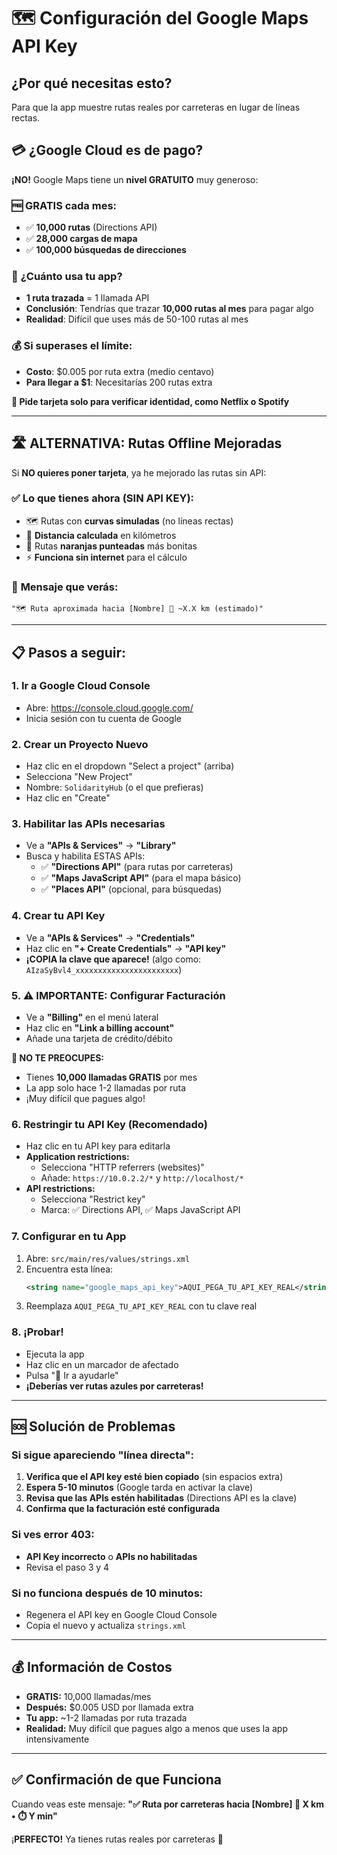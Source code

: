 # 🗺️ Configuración del Google Maps API Key

## ¿Por qué necesitas esto?
Para que la app muestre rutas reales por carreteras en lugar de líneas rectas.

## 💳 **¿Google Cloud es de pago?**

**¡NO!** Google Maps tiene un **nivel GRATUITO** muy generoso:

### 🆓 **GRATIS cada mes:**
- ✅ **10,000 rutas** (Directions API)
- ✅ **28,000 cargas de mapa**
- ✅ **100,000 búsquedas de direcciones**

### 📱 **¿Cuánto usa tu app?**
- **1 ruta trazada** = 1 llamada API
- **Conclusión**: Tendrías que trazar **10,000 rutas al mes** para pagar algo
- **Realidad**: Difícil que uses más de 50-100 rutas al mes

### 💰 **Si superases el límite:**
- **Costo**: $0.005 por ruta extra (medio centavo)
- **Para llegar a $1**: Necesitarías 200 rutas extra

**🎯 Pide tarjeta solo para verificar identidad, como Netflix o Spotify**

---

## 🛣️ **ALTERNATIVA: Rutas Offline Mejoradas**

Si **NO quieres poner tarjeta**, ya he mejorado las rutas sin API:

### ✅ **Lo que tienes ahora (SIN API KEY):**
- 🗺️ Rutas con **curvas simuladas** (no líneas rectas)
- 📏 **Distancia calculada** en kilómetros
- 🎨 Rutas **naranjas punteadas** más bonitas
- ⚡ **Funciona sin internet** para el cálculo

### 📱 **Mensaje que verás:**
`"🗺️ Ruta aproximada hacia [Nombre] 📏 ~X.X km (estimado)"`

---

## 📋 Pasos a seguir:

### 1. **Ir a Google Cloud Console**
- Abre: https://console.cloud.google.com/
- Inicia sesión con tu cuenta de Google

### 2. **Crear un Proyecto Nuevo**
- Haz clic en el dropdown "Select a project" (arriba)
- Selecciona "New Project" 
- Nombre: `SolidarityHub` (o el que prefieras)
- Haz clic en "Create"

### 3. **Habilitar las APIs necesarias**
- Ve a **"APIs & Services"** → **"Library"**
- Busca y habilita ESTAS APIs:
  - ✅ **"Directions API"** (para rutas por carreteras)
  - ✅ **"Maps JavaScript API"** (para el mapa básico)
  - ✅ **"Places API"** (opcional, para búsquedas)

### 4. **Crear tu API Key**
- Ve a **"APIs & Services"** → **"Credentials"**
- Haz clic en **"+ Create Credentials"** → **"API key"**
- **¡COPIA la clave que aparece!** (algo como: `AIzaSyBvl4_xxxxxxxxxxxxxxxxxxxxxxx`)

### 5. **⚠️ IMPORTANTE: Configurar Facturación**
- Ve a **"Billing"** en el menú lateral
- Haz clic en **"Link a billing account"**
- Añade una tarjeta de crédito/débito

**🎁 NO TE PREOCUPES:** 
- Tienes **10,000 llamadas GRATIS** por mes
- La app solo hace 1-2 llamadas por ruta
- ¡Muy difícil que pagues algo!

### 6. **Restringir tu API Key (Recomendado)**
- Haz clic en tu API key para editarla
- **Application restrictions:**
  - Selecciona "HTTP referrers (websites)"
  - Añade: `https://10.0.2.2/*` y `http://localhost/*`
- **API restrictions:**
  - Selecciona "Restrict key"
  - Marca: ✅ Directions API, ✅ Maps JavaScript API

### 7. **Configurar en tu App**
1. Abre: `src/main/res/values/strings.xml`
2. Encuentra esta línea:
   ```xml
   <string name="google_maps_api_key">AQUI_PEGA_TU_API_KEY_REAL</string>
   ```
3. Reemplaza `AQUI_PEGA_TU_API_KEY_REAL` con tu clave real

### 8. **¡Probar!**
- Ejecuta la app
- Haz clic en un marcador de afectado
- Pulsa "🚗 Ir a ayudarle"
- **¡Deberías ver rutas azules por carreteras!**

---

## 🆘 Solución de Problemas

### Si sigue apareciendo "línea directa":
1. **Verifica que el API key esté bien copiado** (sin espacios extra)
2. **Espera 5-10 minutos** (Google tarda en activar la clave)
3. **Revisa que las APIs estén habilitadas** (Directions API es la clave)
4. **Confirma que la facturación esté configurada**

### Si ves error 403:
- **API Key incorrecto** o **APIs no habilitadas**
- Revisa el paso 3 y 4

### Si no funciona después de 10 minutos:
- Regenera el API key en Google Cloud Console
- Copia el nuevo y actualiza `strings.xml`

---

## 💰 Información de Costos

- **GRATIS:** 10,000 llamadas/mes
- **Después:** $0.005 USD por llamada extra
- **Tu app:** ~1-2 llamadas por ruta trazada
- **Realidad:** Muy difícil que pagues algo a menos que uses la app intensivamente

---

## ✅ Confirmación de que Funciona

Cuando veas este mensaje: **"✅ Ruta por carreteras hacia [Nombre] 📏 X km • ⏱️ Y min"**

¡**PERFECTO!** Ya tienes rutas reales por carreteras 🎉 
